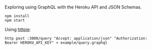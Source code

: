 Exploring using GraphQL with the Heroku API and JSON Schemas.

```
npm install
npm start
```

Using [httpie](https://github.com/jkbrzt/httpie):

```
http post :3000/query "Accept: application/json" "Authorization: Bearer HEROKU_API_KEY" < example/query.graphql
```
